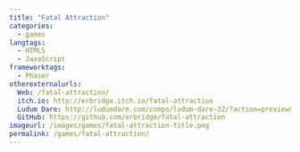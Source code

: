 ```yaml
---
title: "Fatal Attraction"
categories:
  - games
langtags:
  - HTML5
  - JavaScript
frameworktags:
  - Phaser
otherexternalurls:
  Web: /fatal-attraction/
  itch.io: http://erbridge.itch.io/fatal-attraction
  Ludum Dare: http://ludumdare.com/compo/ludum-dare-32/?action=preview&uid=34508
  GitHub: https://github.com/erbridge/fatal-attraction
imageurl: /images/games/fatal-attraction-title.png
permalink: /games/fatal-attraction/
---
```

